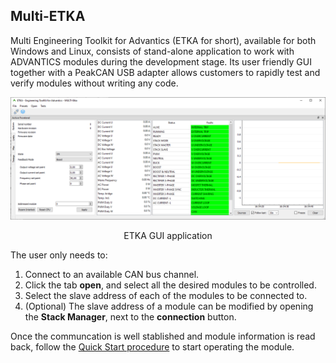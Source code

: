## Multi-ETKA

Multi Engineering Toolkit for Advantics (ETKA for short), available for both Windows and Linux, consists of stand-alone application to work with ADVANTICS modules during the development stage. Its user friendly GUI together with a PeakCAN USB adapter allows customers to rapidly test and verify modules without writing any code.


![etka](../common/images/etka.png ':size=80%')
<figcaption style="text-align: center">ETKA GUI application</figcaption>

The user only needs to:
1. Connect to an available CAN bus channel.
2. Click the tab **open**, and select all the desired modules to be controlled.
3. Select the slave address of each of the modules to be connected to. 
4. (Optional) The slave address of a module can be modified by opening the **Stack Manager**, next to the **connection** button.

Once the communcation is well stablished and module information is read back, follow the [Quick Start procedure](#quick-start-procedure) to start operating the module.

